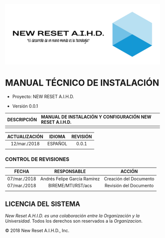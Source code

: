 ![](https://github.com/andgar2010/Project_New_Reset_AIHD/raw/master/WEB/assets/images/LogoV2.png)

# MANUAL TÉCNICO DE INSTALACIÓN

* Proyecto: NEW RESET A.I.H.D.

* Versión 0.0.1

| DESCRIPCIÓN | MANUAL DE INSTALACIÓN Y CONFIGURACIÓN NEW RESET A.I.H.D. |
| :---------- | :------------------------------------------------------- |
|  |  |

| ACTUALIZACIÓN | IDIOMA  | REVISIÓN |
| :-----------: | :-----: | :------: |
| 12/mar./2018  | ESPAÑOL | 0.0.1    |
|  |  |  |

### CONTROL DE REVISIONES

| FECHA        | RESPONSABLE                  | ACCIÓN                 |
| :----------: | :--------------------------: | :--------------------: |
| 07/mar./2018 | Andrés Felipe García Ramírez | Creación del Documento |
| 07/mar./2018 | BIREME/MTI/RST/acs           | Revisión del Documento |
|  |  |  |

## LICENCIA DEL SISTEMA

_New Reset A.H.I.D. es una colaboración entre la Organización y la Universidad_. Todos los derechos son reservados a la _Organizacion_.



© 2018 New Reset A.I.H.D., Inc.


